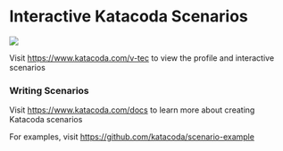 # Interactive Katacoda Scenarios

[![](http://shields.katacoda.com/katacoda/v-tec/count.svg)](https://www.katacoda.com/v-tec "Get your profile on Katacoda.com")

Visit https://www.katacoda.com/v-tec to view the profile and interactive scenarios

### Writing Scenarios
Visit https://www.katacoda.com/docs to learn more about creating Katacoda scenarios

For examples, visit https://github.com/katacoda/scenario-example
